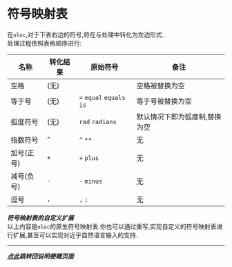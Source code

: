 # 符号映射表  

在`oloc`,对于下表右边的符号,将在与处理中转化为左边形式.  
处理过程依照表格顺序进行:  

| 名称     | 转化结果 | 原始符号                      | 备注              |
|--------|------|---------------------------|-----------------|
| 空格     | (无)  | ` `                       | 空格被替换为空         | 
| 等于号    | (无)  | `=` `equal` `equals` `is` | 等于号被替换为空        |
| 弧度符号   | (无)  | `rad` `radians`           | 默认情况下即为弧度制,替换为空 |
| 指数符号   | `^`  | `^` `**`                  | 无               |
| 加号(正号) | `+`  | `+` `plus`                | 无               |  
| 减号(负号) | `-`  | `-` `minus`               | 无               |
| 逗号     | `,`   | `,` `;`                   | 无               |

***符号映射表的自定义扩展***  
以上内容是`oloc`的原生符号映射表.你也可以通过重写,实现自定义的符号映射表进行扩展,甚至可以实现对近乎自然语言输入的支持.  

---
***[点此](../项目说明梗概.md)跳转回说明梗概页面***  
